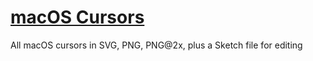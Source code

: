 # [macOS Cursors](https://abc-macos-cursors.vercel.app)

All macOS cursors in SVG, PNG, PNG@2x, plus a Sketch file for editing

